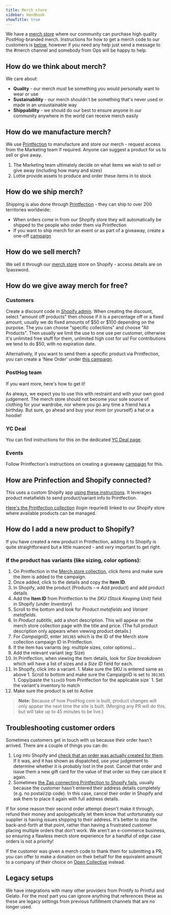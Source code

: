 ```yaml
---
title: Merch store
sidebar: Handbook
showTitle: true
---
```


We have a [merch store](https://merch.posthog.com/) where our community can purchase high quality PostHog-branded merch. Instructions for how to get a merch code to our customers is [below](https://posthog.com/handbook/company/merch-store#customers), however if you need any help just send a message to the #merch channel and somebody from Ops will be happy to help. 

## How do we think about merch?

We care about:

* **Quality** - our merch _must_ be something you would personally want to wear or use
* **Sustainability** - our merch shouldn't be something that's never used or made in an unsustainable way
* **Shippability** - we should do our best to ensure anyone in our community anywhere in the world can receive merch easily

## How do we manufacture merch?

We use [Printfection](https://app.printfection.com/account/dashboard_merchandise.php) to manufacture and store our merch - request access from the Marketing team if required. Anyone can suggest a product for us to sell or give away. 

1. The Marketing team ultimately decide on what items we wish to sell or give away (including how many and sizes)
2. Lottie provide assets to produce and order these items in to stock

## How do we ship merch?

Shipping is also done through [Printfection](https://app.printfection.com/account/dashboard_merchandise.php) - they can ship to over 200 territories worldwide:

* When orders come in from our Shopify store they will automatically be shipped to the people who order them via Printfection
* If you want to ship merch for an event or as part of a giveaway, create a one-off [campaign](https://help.printfection.com/hc/en-us/articles/208654107-Collection-campaigns-How-to-collect-review-and-approve-orders-via-external-ordering-or-csv)

## How do we sell merch?
We sell it through our [merch store](https://merch.posthog.com/) store on Shopify - access details are on 1password.

## How do we give away merch for free?

### Customers

Create a discount code in [Shopify admin]((https://admin.shopify.com/store/posthog/discounts)). When creating the discount, select "amount off products" then choose if it is a percentage off or a fixed amount, usually we do fixed amounts of $50 or $100 depending on the purpose. The you can choose "specific collections" and choose "All Products". Then usually we limit the use to one use per customer, otherwise it's unlimited free stuff for them, unlimited high cost for us! For contributions we tend to do $50, with no expiration date.

Alternatively, if you want to send them a specific product via Printfection, you can create a 'New Order' under [this campaign](https://app.printfection.com/account/campaign/manage.php?storeid=304946). 

### PostHog team

If you want more, <PrivateLink url="https://github.com/PostHog/runbooks/blob/main/docs/merch.md"> here's how to get it! </PrivateLink> 

As always, we expect you to use this with restraint and with your own good judgement. The merch store should not become your sole source of clothing for your wardrobe, nor where you go any time a friend has a birthday. But sure, go ahead and buy your mom (or yourself) a hat or a hoodie!

### YC Deal

You can find instructions for this on the dedicated [YC Deal page](/handbook/growth/sales/yc-onboarding).

### Events
Follow Printfection's instructions on creating a giveaway [campaign](https://help.printfection.com/hc/en-us/articles/208654107-Collection-campaigns-How-to-collect-review-and-approve-orders-via-external-ordering-or-csv) for this.

## How are Prinfection and Shopify connected?

This uses a custom Shopify app [using these instructions](https://help.printfection.com/hc/en-us/articles/218014268-Integrating-Shopify-Printfection). It leverages product metafields to send product/variant info to Printfection.

[Here's the Printfection collection](https://app.printfection.com/account/campaign/overview.php?storeid=301365) (login requried) linked to our Shopify store where available products can be managed.

## How do I add a new product to Shopify?

If you have created a new product in Printfection, adding it to Shopify is quite straightforward but a little nuanced - and _very_ important to get right.

### If the product has variants (like sizing, color options):

1. On Printfection in the [Merch store collection](https://app.printfection.com/account/campaign/overview.php?storeid=301365), click _Items_ and make sure the item is added to the campaign.
1. Once added, click to the details and copy the **Item ID**.
1. In Shopify, add the product (Products -→ Add product) and add product details
1. Add the **Item ID** from Printfection to the _SKU (Stock Keeping Unit)_ field in Shopify (under _Inventory_)
1. Scroll to the bottom and look for _Product metafields_ and _Variant metafields_.
  1. In _Product subtitle_, add a short description. This will appear on the merch store collection page with the title and price. (The full product description only appears when viewing product details.)
  1. For _CampaignID_, enter `301365` which is the ID of the Merch store collection campaign ID in Printfection.
1. If the item has variants (eg: multiple sizes, color options)...
  1. Add the relevant variant (eg: Size)
  1. In Printfection, when viewing the item details, look for _Size breakdown_ which will have a list of sizes and a _Size ID_ field for each.
  1. In Shopify, click into a variant.
    1. Make sure the SKU is entered same as above
    1. Scroll to bottom and make sure the CampaignID is set to `301365`
    1. Copy/paste the `SizeID` from Printfection for the applicable size`
    1. Set the variant's inventory to match
1. Make sure the product is set to Active

> **Note:** Because of how PostHog.com is built, product changes will only appear the next time the site is built. (Merging any PR will do this, but will take up to 45 minutes to be live.)

## Troubleshooting customer orders

Sometimes customers get in touch with us because their order hasn't arrived. There are a couple of things you can do:

1. Log into Shopify and [check that an order was actually created for them](https://posthog.myshopify.com/admin/orders?inContextTimeframe=last_30_days). If it was, and it has shown as dispatched, use your judgement to determine whether it is probably lost in the post. Cancel that order and issue them a new gift card for the value of that order so they can place it again. 
2. Sometimes [the Zap connecting Printfection to Shopify fails](https://zapier.com/app/history?status=error%2Chalted%2Cdelayed&end_datetime=2022-12-22&start_datetime=2022-01-01&root_id=146890498), usually because the customer hasn't entered their address details completely (e.g. no postal/zip code). In this case, cancel their order in Shopify and ask them to place it again with full address details. 

If for some reason their second order attempt doesn't make it through, refund their money and apologetically let them know that unfortunately our supplier is having issues shipping to their address. It's better to stop the back-and-forth at that point, rather than having a frustrated customer placing multiple orders that don't work. We aren't an e-commerce business, so ensuring a flawless merch store experience for a handful of edge case orders is not a priority!

If the customer was given a merch code to thank them for submitting a PR, you can offer to make a donation on their behalf for the equivalent amount to a company of their choice on [Open Collective](https://opencollective.com/search?q=&type=COLLECTIVE) instead. 

## Legacy setups

We have integrations with many other providers from Printify to Printful and Gelato. For the most part you can ignore anything that references these as these are legacy settings from previous fulfillment channels that are no longer used. 
